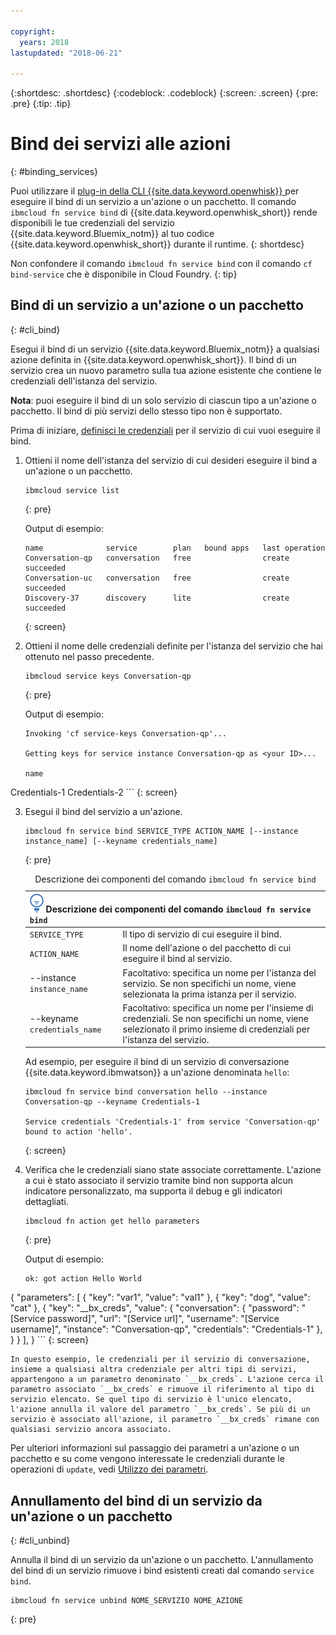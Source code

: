 ```yaml
---

copyright:
  years: 2018
lastupdated: "2018-06-21"

---
```


{:shortdesc: .shortdesc}
{:codeblock: .codeblock}
{:screen: .screen}
{:pre: .pre}
{:tip: .tip}

# Bind dei servizi alle azioni
{: #binding_services}

Puoi utilizzare il [plug-in della CLI {{site.data.keyword.openwhisk}} ](./bluemix_cli.html) per eseguire il bind di un servizio a un'azione o un pacchetto. Il comando `ibmcloud fn service bind` di {{site.data.keyword.openwhisk_short}} rende disponibili le tue credenziali del servizio {{site.data.keyword.Bluemix_notm}} al tuo codice {{site.data.keyword.openwhisk_short}} durante il runtime.
{: shortdesc}

Non confondere il comando `ibmcloud fn service bind` con il comando `cf bind-service` che è disponibile in Cloud Foundry.
{: tip}

## Bind di un servizio a un'azione o un pacchetto
{: #cli_bind}

Esegui il bind di un servizio {{site.data.keyword.Bluemix_notm}} a qualsiasi azione definita in {{site.data.keyword.openwhisk_short}}. Il bind di un servizio crea un nuovo parametro sulla tua azione esistente che contiene le credenziali dell'istanza del servizio.

**Nota**: puoi eseguire il bind di un solo servizio di ciascun tipo a un'azione o pacchetto. Il bind di più servizi dello stesso tipo non è supportato.

Prima di iniziare, [definisci le credenziali](/docs/apps/reqnsi.html#accser_external) per il servizio di cui vuoi eseguire il bind.

1. Ottieni il nome dell'istanza del servizio di cui desideri eseguire il bind a un'azione o un pacchetto.
    ```
    ibmcloud service list
    ```
    {: pre}

    Output di esempio:
    ```
    name              service        plan   bound apps   last operation
    Conversation-qp   conversation   free                create succeeded
    Conversation-uc   conversation   free                create succeeded
    Discovery-37      discovery      lite                create succeeded
    ```
    {: screen}

2. Ottieni il nome delle credenziali definite per l'istanza del servizio che hai ottenuto nel passo precedente.
    ```
    ibmcloud service keys Conversation-qp
    ```
    {: pre}

    Output di esempio:
    ```
    Invoking 'cf service-keys Conversation-qp'...

    Getting keys for service instance Conversation-qp as <your ID>...

    name
Credentials-1
Credentials-2
    ```
    {: screen}

3. Esegui il bind del servizio a un'azione.
    ```
    ibmcloud fn service bind SERVICE_TYPE ACTION_NAME [--instance instance_name] [--keyname credentials_name]
    ```
    {: pre}

    <table>
    <caption>Descrizione dei componenti del comando <code>ibmcloud fn service bind</code></caption>
    <thead>
    <th colspan=2><img src="images/idea.png" alt="Icona Idea"/> Descrizione dei componenti del comando <code>ibmcloud fn service bind</code></th>
    </thead>
    <tbody>
    <tr>
    <td><code>SERVICE_TYPE</code></td>
    <td>Il tipo di servizio di cui eseguire il bind.</td>
    </tr>
    <tr>
    <td><code>ACTION_NAME</code></td>
    <td>Il nome dell'azione o del pacchetto di cui eseguire il bind al servizio.</td>
    </tr>
    <tr>
    <td>--instance <code>instance_name</code></td>
    <td>Facoltativo: specifica un nome per l'istanza del servizio. Se non specifichi un nome, viene selezionata la prima istanza per il servizio.</td>
    </tr>
    <tr>
    <td>--keyname <code>credentials_name</code></td>
    <td>Facoltativo: specifica un nome per l'insieme di credenziali. Se non specifichi un nome, viene selezionato il primo insieme di credenziali per l'istanza del servizio.</td>
    </tr>
    </tbody></table>

    Ad esempio, per eseguire il bind di un servizio di conversazione {{site.data.keyword.ibmwatson}} a un'azione denominata `hello`:
    ```
    ibmcloud fn service bind conversation hello --instance Conversation-qp --keyname Credentials-1

    Service credentials 'Credentials-1' from service 'Conversation-qp' bound to action 'hello'.
    ```
    {: screen}

4. Verifica che le credenziali siano state associate correttamente. L'azione a cui è stato associato il servizio tramite bind non supporta alcun indicatore personalizzato, ma supporta il debug e gli indicatori dettagliati.
    ```
    ibmcloud fn action get hello parameters
    ```
    {: pre}

    Output di esempio:
    ```
    ok: got action Hello World
{
        "parameters": [
        {
                "key": "var1",
            "value": "val1"
            },
            {
                "key": "dog",
            "value": "cat"
            },
            {
                "key": "__bx_creds",
                "value": {
                    "conversation": {
                        "password": "[Service password]",
                    "url": "[Service url]",
                    "username": "[Service username]",
                    "instance": "Conversation-qp",
                    "credentials": "Credentials-1"
                    },
                }
            }
        ],
    }
    ```
    {: screen}

    In questo esempio, le credenziali per il servizio di conversazione, insieme a qualsiasi altra credenziale per altri tipi di servizi, appartengono a un parametro denominato `__bx_creds`. L'azione cerca il parametro associato `__bx_creds` e rimuove il riferimento al tipo di servizio elencato. Se quel tipo di servizio è l'unico elencato, l'azione annulla il valore del parametro `__bx_creds`. Se più di un servizio è associato all'azione, il parametro `__bx_creds` rimane con qualsiasi servizio ancora associato.

Per ulteriori informazioni sul passaggio dei parametri a un'azione o un pacchetto e su come vengono interessate le credenziali durante le operazioni di `update`, vedi [Utilizzo dei parametri](./parameters.html#pass-params-action).


## Annullamento del bind di un servizio da un'azione o un pacchetto
{: #cli_unbind}

Annulla il bind di un servizio da un'azione o un pacchetto. L'annullamento del bind di un servizio rimuove i bind esistenti creati dal comando `service bind`.

```
ibmcloud fn service unbind NOME_SERVIZIO NOME_AZIONE
```
{: pre}
